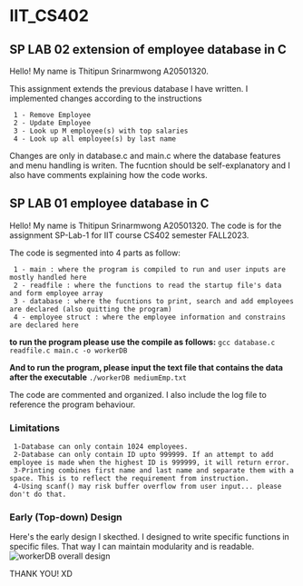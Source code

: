 # IIT_CS402
## SP LAB 02 extension of employee database in C
Hello! My name is Thitipun Srinarmwong A20501320.

This assignment extends the previous database I have written. I implemented changes according to the instructions

     1 - Remove Employee
     2 - Update Employee
     3 - Look up M employee(s) with top salaries 
     4 - Look up all employee(s) by last name

Changes are only in database.c and main.c where the database features and menu handling is writen.
The fucntion should be self-explanatory and I also have comments explaining how the code works.

## SP LAB 01 employee database in C
Hello! My name is Thitipun Srinarmwong A20501320.
The code is for the assignment SP-Lab-1 for IIT course CS402 semester FALL2023.

The code is segmented into 4 parts as follow:
     
     1 - main : where the program is compiled to run and user inputs are mostly handled here
     2 - readfile : where the functions to read the startup file's data and form employee array
     3 - database : where the fucntions to print, search and add employees are declared (also quitting the program)
     4 - employee struct : where the employee information and constrains are declared here

**to run the program please use the compile as follows:**
  `gcc database.c readfile.c main.c -o workerDB`

**And to run the program, please input the text file that contains the data after the executable**
  `./workerDB mediumEmp.txt`

The code are commented and organized. I also include the log file to reference the program behaviour.

### Limitations

     1-Database can only contain 1024 employees.
     2-Database can only contain ID upto 999999. If an attempt to add employee is made when the highest ID is 999999, it will return error.
     3-Printing combines first name and last name and separate them with a space. This is to reflect the requirement from instruction.
     4-Using scanf() may risk buffer overflow from user input... please don't do that.

### Early (Top-down) Design
Here's the early design I skecthed. I designed to write specific functions in specific files. That way I can maintain modularity and is readable.
![workerDB overall design](https://github.com/tsrinarmwong/IIT_CS402/assets/125150205/e461810f-1d9e-4460-9439-d6a2ea64814c)

THANK YOU! XD

